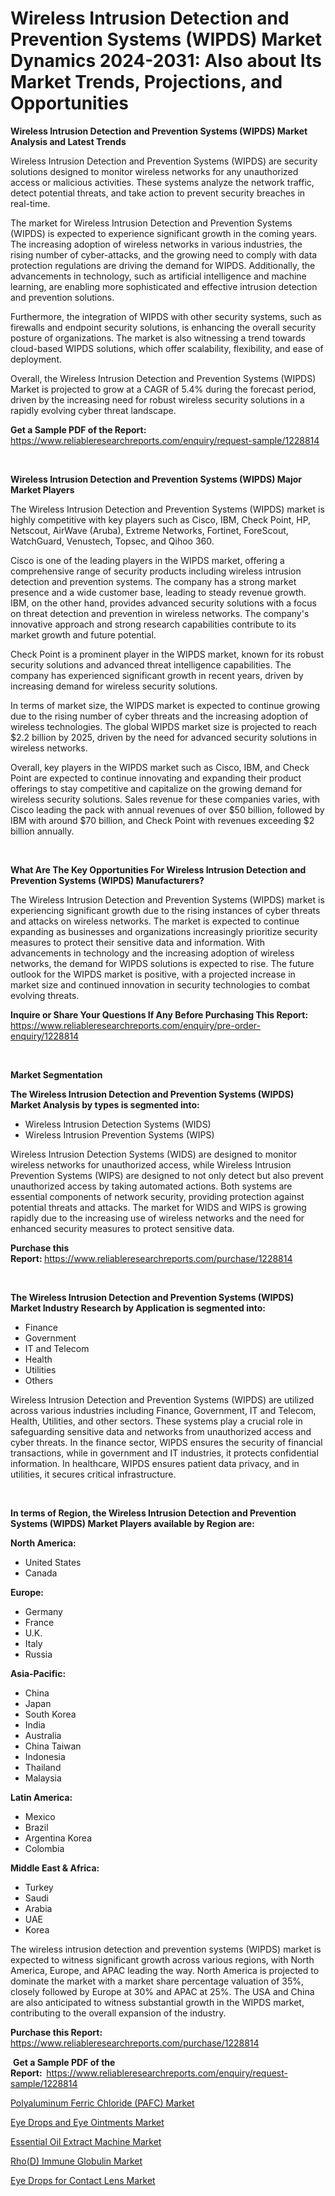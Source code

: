 <p><h1>Wireless Intrusion Detection and Prevention Systems (WIPDS) Market Dynamics 2024-2031: Also about Its Market Trends, Projections, and Opportunities</h1></p><p><strong>Wireless Intrusion Detection and Prevention Systems (WIPDS) Market Analysis and Latest Trends</strong></p>
<p><p>Wireless Intrusion Detection and Prevention Systems (WIPDS) are security solutions designed to monitor wireless networks for any unauthorized access or malicious activities. These systems analyze the network traffic, detect potential threats, and take action to prevent security breaches in real-time.</p><p>The market for Wireless Intrusion Detection and Prevention Systems (WIPDS) is expected to experience significant growth in the coming years. The increasing adoption of wireless networks in various industries, the rising number of cyber-attacks, and the growing need to comply with data protection regulations are driving the demand for WIPDS. Additionally, the advancements in technology, such as artificial intelligence and machine learning, are enabling more sophisticated and effective intrusion detection and prevention solutions.</p><p>Furthermore, the integration of WIPDS with other security systems, such as firewalls and endpoint security solutions, is enhancing the overall security posture of organizations. The market is also witnessing a trend towards cloud-based WIPDS solutions, which offer scalability, flexibility, and ease of deployment.</p><p>Overall, the Wireless Intrusion Detection and Prevention Systems (WIPDS) Market is projected to grow at a CAGR of 5.4% during the forecast period, driven by the increasing need for robust wireless security solutions in a rapidly evolving cyber threat landscape.</p></p>
<p><strong>Get a Sample PDF of the Report:&nbsp;</strong> <a href="https://www.reliableresearchreports.com/enquiry/request-sample/1228814">https://www.reliableresearchreports.com/enquiry/request-sample/1228814</a></p>
<p>&nbsp;</p>
<p><strong>Wireless Intrusion Detection and Prevention Systems (WIPDS) Major Market Players</strong></p>
<p><p>The Wireless Intrusion Detection and Prevention Systems (WIPDS) market is highly competitive with key players such as Cisco, IBM, Check Point, HP, Netscout, AirWave (Aruba), Extreme Networks, Fortinet, ForeScout, WatchGuard, Venustech, Topsec, and Qihoo 360.</p><p>Cisco is one of the leading players in the WIPDS market, offering a comprehensive range of security products including wireless intrusion detection and prevention systems. The company has a strong market presence and a wide customer base, leading to steady revenue growth. IBM, on the other hand, provides advanced security solutions with a focus on threat detection and prevention in wireless networks. The company's innovative approach and strong research capabilities contribute to its market growth and future potential.</p><p>Check Point is a prominent player in the WIPDS market, known for its robust security solutions and advanced threat intelligence capabilities. The company has experienced significant growth in recent years, driven by increasing demand for wireless security solutions. </p><p>In terms of market size, the WIPDS market is expected to continue growing due to the rising number of cyber threats and the increasing adoption of wireless technologies. The global WIPDS market size is projected to reach $2.2 billion by 2025, driven by the need for advanced security solutions in wireless networks.</p><p>Overall, key players in the WIPDS market such as Cisco, IBM, and Check Point are expected to continue innovating and expanding their product offerings to stay competitive and capitalize on the growing demand for wireless security solutions. Sales revenue for these companies varies, with Cisco leading the pack with annual revenues of over $50 billion, followed by IBM with around $70 billion, and Check Point with revenues exceeding $2 billion annually.</p></p>
<p>&nbsp;</p>
<p><strong>What Are The Key Opportunities For Wireless Intrusion Detection and Prevention Systems (WIPDS) Manufacturers?</strong></p>
<p><p>The Wireless Intrusion Detection and Prevention Systems (WIPDS) market is experiencing significant growth due to the rising instances of cyber threats and attacks on wireless networks. The market is expected to continue expanding as businesses and organizations increasingly prioritize security measures to protect their sensitive data and information. With advancements in technology and the increasing adoption of wireless networks, the demand for WIPDS solutions is expected to rise. The future outlook for the WIPDS market is positive, with a projected increase in market size and continued innovation in security technologies to combat evolving threats.</p></p>
<p><strong>Inquire or Share Your Questions If Any Before Purchasing This Report:</strong> <a href="https://www.reliableresearchreports.com/enquiry/pre-order-enquiry/1228814">https://www.reliableresearchreports.com/enquiry/pre-order-enquiry/1228814</a></p>
<p>&nbsp;</p>
<p><strong>Market Segmentation</strong></p>
<p><strong>The Wireless Intrusion Detection and Prevention Systems (WIPDS) Market Analysis by types is segmented into:</strong></p>
<p><ul><li>Wireless Intrusion Detection Systems (WIDS)</li><li>Wireless Intrusion Prevention Systems (WIPS)</li></ul></p>
<p><p>Wireless Intrusion Detection Systems (WIDS) are designed to monitor wireless networks for unauthorized access, while Wireless Intrusion Prevention Systems (WIPS) are designed to not only detect but also prevent unauthorized access by taking automated actions. Both systems are essential components of network security, providing protection against potential threats and attacks. The market for WIDS and WIPS is growing rapidly due to the increasing use of wireless networks and the need for enhanced security measures to protect sensitive data.</p></p>
<p><strong>Purchase this Report:&nbsp;</strong><a href="https://www.reliableresearchreports.com/purchase/1228814">https://www.reliableresearchreports.com/purchase/1228814</a></p>
<p>&nbsp;</p>
<p><strong>The Wireless Intrusion Detection and Prevention Systems (WIPDS) Market Industry Research by Application is segmented into:</strong></p>
<p><ul><li>Finance</li><li>Government</li><li>IT and Telecom</li><li>Health</li><li>Utilities</li><li>Others</li></ul></p>
<p><p>Wireless Intrusion Detection and Prevention Systems (WIPDS) are utilized across various industries including Finance, Government, IT and Telecom, Health, Utilities, and other sectors. These systems play a crucial role in safeguarding sensitive data and networks from unauthorized access and cyber threats. In the finance sector, WIPDS ensures the security of financial transactions, while in government and IT industries, it protects confidential information. In healthcare, WIPDS ensures patient data privacy, and in utilities, it secures critical infrastructure.</p></p>
<p>&nbsp;</p>
<p><strong>In terms of Region, the Wireless Intrusion Detection and Prevention Systems (WIPDS) Market Players available by Region are:</strong></p>
<p>
    <p> <strong> North America: </strong>
        <ul>
            <li>United States</li>
            <li>Canada</li>
        </ul>
        </p> 
    <p> <strong> Europe: </strong>
        <ul>
            <li>Germany</li>
            <li>France</li>
            <li>U.K.</li>
            <li>Italy</li>
            <li>Russia</li>
        </ul>
        </p> 
    <p> <strong> Asia-Pacific: </strong>
        <ul>
            <li>China</li>
            <li>Japan</li>
            <li>South Korea</li>
            <li>India</li>
            <li>Australia</li>
            <li>China Taiwan</li>
            <li>Indonesia</li>
            <li>Thailand</li>
            <li>Malaysia</li>
        </ul>
        </p> 
    <p> <strong> Latin America: </strong>
        <ul>
            <li>Mexico</li>
            <li>Brazil</li>
            <li>Argentina Korea</li>
            <li>Colombia</li>
        </ul>
        </p> 
    <p> <strong> Middle East & Africa: </strong>
        <ul>
            <li>Turkey</li>
            <li>Saudi</li>
            <li>Arabia</li>
            <li>UAE</li>
            <li>Korea</li>
        </ul>
    </p>
    </p>
<p><p>The wireless intrusion detection and prevention systems (WIPDS) market is expected to witness significant growth across various regions, with North America, Europe, and APAC leading the way. North America is projected to dominate the market with a market share percentage valuation of 35%, closely followed by Europe at 30% and APAC at 25%. The USA and China are also anticipated to witness substantial growth in the WIPDS market, contributing to the overall expansion of the industry.</p></p>
<p><strong>Purchase this Report: </strong><a href="https://www.reliableresearchreports.com/purchase/1228814">https://www.reliableresearchreports.com/purchase/1228814</a></p>
<p>&nbsp;<strong>Get a Sample PDF of the Report:&nbsp;&nbsp;</strong><a href="https://www.reliableresearchreports.com/enquiry/request-sample/1228814">https://www.reliableresearchreports.com/enquiry/request-sample/1228814</a></p>
<p><strong></strong></p>
<p><p><a href="https://github.com/RichRobinson5/Market-Research-Report-List-3/blob/main/polyaluminum-ferric-chloride-pafc-market.md">Polyaluminum Ferric Chloride (PAFC) Market</a></p><p><a href="https://issuu.com/reportprime-2/docs/eye-drops-and-eye-ointments-market-size-2030.pptx">Eye Drops and Eye Ointments Market</a></p><p><a href="https://github.com/julyju69/Market-Research-Report-List-2/blob/main/essential-oil-extract-machine-market.md">Essential Oil Extract Machine Market</a></p><p><a href="https://github.com/gdfhhhj/Market-Research-Report-List-3/blob/main/rhod-immune-globulin-market.md">Rho(D) Immune Globulin Market</a></p><p><a href="https://issuu.com/reportprime-2/docs/eye-drops-for-contact-lens-market-size-2030.pptx">Eye Drops for Contact Lens Market</a></p></p>